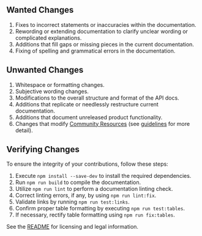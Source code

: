 ## Wanted Changes

1. Fixes to incorrect statements or inaccuracies within the documentation.
1. Rewording or extending documentation to clarify unclear wording or complicated explanations.
1. Additions that fill gaps or missing pieces in the current documentation.
1. Fixing of spelling and grammatical errors in the documentation.

## Unwanted Changes

1. Whitespace or formatting changes.
1. Subjective wording changes.
1. Modifications to the overall structure and format of the API docs.
1. Additions that replicate or needlessly restructure current documentation.
1. Additions that document unreleased product functionality.
1. Changes that modify [Community Resources](https://discord.com/developers/docs/topics/community-resources#community-resources) (see [guidelines](https://github.com/discord/discord-api-docs/discussions/4456) for more detail).

## Verifying Changes

To ensure the integrity of your contributions, follow these steps:

1. Execute `npm install --save-dev` to install the required dependencies.
1. Run `npm run build` to compile the documentation.
1. Utilize `npm run lint` to perform a documentation linting check.
1. Correct linting errors, if any, by using `npm run lint:fix`.
1. Validate links by running `npm run test:links`.
1. Confirm proper table formatting by executing `npm run test:tables`.
1. If necessary, rectify table formatting using `npm run fix:tables`. 

See the [README](https://github.com/discord/discord-api-docs/blob/main/README.md) for licensing and legal information.
